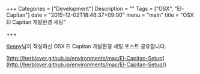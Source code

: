 +++
Categories = ["Development"]
Description = ""
Tags = ["OSX", "El-Capitan"]
date = "2015-12-02T18:46:37+09:00"
menu = "main"
title = "OSX El Capitan 개발환경 세팅"

+++


[Kenny](http://herblover.github.io/environments/mac/El-Capitan-Setup/)님이 작성하신 OSX El Capitan 개발환경 세팅 포스트 공유합니다.

[http://herblover.github.io/environments/mac/El-Capitan-Setup](http://herblover.github.io/environments/mac/El-Capitan-Setup/)

